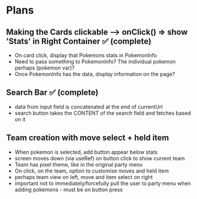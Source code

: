 # Plans

## Making the Cards clickable --> onClick() => show 'Stats' in Right Container ✅ (complete)
- On card click, display that Pokemons stats in PokemonInfo
- Need to pass something to PokemonInfo? The individual pokemon perhaps (pokemon var)?
- Once PokemonInfo has the data, display information on the page?

## Search Bar ✅ (complete)
- data from input field is concatenated at the end of currentUrl
- search button takes the CONTENT of the search field and fetches based on it

## Team creation with move select + held item
- When pokemon is selected, add button appear below stats
- screen moves down (via useRef) on button click to show current team
- Team has pixel theme, like in the original party menu
- On click, on the team, option to customise moves and held item
- perhaps team view on left, move and item select on right
- important not to immediately/forcefully pull the user to party menu when adding pokemons - must be on button press